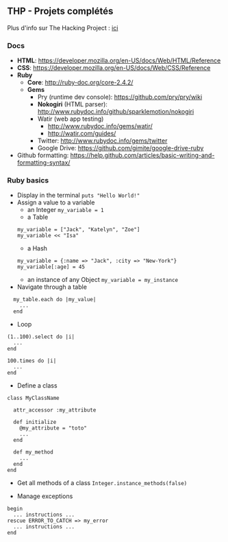 ## THP - Projets complétés

Plus d'info sur The Hacking Project : [ici](http://www.thehackingproject.org/)

### Docs

- **HTML**: https://developer.mozilla.org/en-US/docs/Web/HTML/Reference
- **CSS**: https://developer.mozilla.org/en-US/docs/Web/CSS/Reference
- **Ruby**
  - **Core**: http://ruby-doc.org/core-2.4.2/
  - **Gems**
    - Pry (runtime dev console): https://github.com/pry/pry/wiki
    - **Nokogiri** (HTML parser): http://www.rubydoc.info/github/sparklemotion/nokogiri
    - Watir (web app testing)
      - http://www.rubydoc.info/gems/watir/
      - http://watir.com/guides/
    - Twitter: http://www.rubydoc.info/gems/twitter
    - Google Drive: https://github.com/gimite/google-drive-ruby
- Github formatting: https://help.github.com/articles/basic-writing-and-formatting-syntax/

### Ruby basics
- Display in the terminal
`puts "Hello World!"`
- Assign a value to a variable
  - an Integer `my_variable = 1`
  - a Table
  ```
  my_variable = ["Jack", "Katelyn", "Zoe"]
  my_variable << "Isa"
  ```
  - a Hash
  ```
  my_variable = {:name => "Jack", :city => "New-York"}
  my_variable[:age] = 45
  ```
  - an instance of any Object `my_variable = my_instance`
- Navigate through a table
```
  my_table.each do |my_value|
    ...
  end
```
- Loop
```
(1..100).select do |i|
  ...
end
```

```
100.times do |i|
  ...
end
```

- Define a class
```
class MyClassName

  attr_accessor :my_attribute

  def initialize
    @my_attribute = "toto"
    ...
  end
  
  def my_method
    ...
  end
end
```

- Get all methods of a class
`Integer.instance_methods(false)`

- Manage exceptions
```
begin
  ... instructions ...
rescue ERROR_TO_CATCH => my_error
  ... instructions ...
end
```
